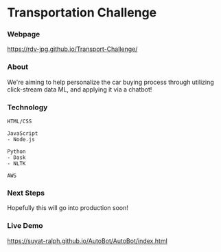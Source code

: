 # Transportation Challenge

### Webpage
https://rdv-jpg.github.io/Transport-Challenge/

### About

We're aiming to help personalize the car buying process through utilizing click-stream data ML, and applying it via a chatbot!

### Technology

```
HTML/CSS

JavaScript
- Node.js

Python
- Dask
- NLTK

AWS
```

### Next Steps

Hopefully this will go into production soon!

### Live Demo

https://suyat-ralph.github.io/AutoBot/AutoBot/index.html
